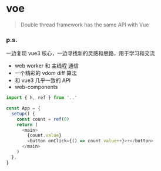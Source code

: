 # voe

> Double thread framework has the same API with Vue

### p.s.

一边复现 vue3 核心，一边寻找新的灵感和思路，用于学习和交流

- web worker 和 主线程 通信
- 一个精彩的 vdom diff 算法
- 和 vue3 几乎一致的 API
- web-components

```js
import { h, ref } from '..'

const App = {
  setup() {
    const count = ref(0)
    return (
      <main>
        {count.value}
        <button onClick={() => count.value++}>+</button>
      </main>
    )
  },
}
```
